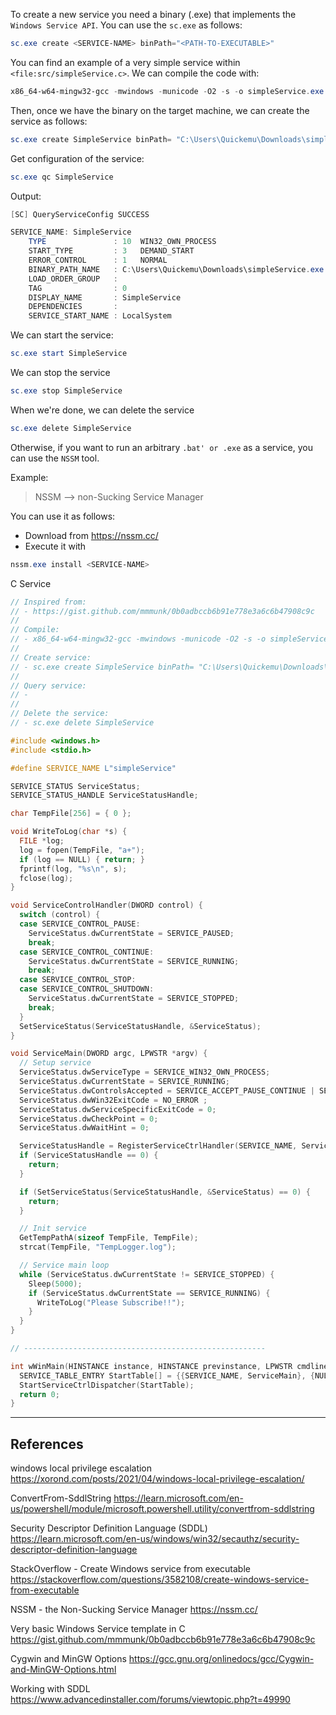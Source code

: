 To create a new service you need a binary (.exe) that implements the `Windows Service API`. You can use the `sc.exe` as follows:

```powershell
sc.exe create <SERVICE-NAME> binPath="<PATH-TO-EXECUTABLE>"
```

You can find an example of a very simple service within `<file:src/simpleService.c>`.
We can compile the code with:
```powershell
x86_64-w64-mingw32-gcc -mwindows -municode -O2 -s -o simpleService.exe simpleService.c
```

Then, once we have the binary on the target machine, we can create the service as follows:
```powershell
sc.exe create SimpleService binPath= "C:\Users\Quickemu\Downloads\simpleService.exe"
```

Get configuration of the service:
```powershell
sc.exe qc SimpleService
```

Output:
```powershell
[SC] QueryServiceConfig SUCCESS

SERVICE_NAME: SimpleService
	TYPE               : 10  WIN32_OWN_PROCESS
	START_TYPE         : 3   DEMAND_START
	ERROR_CONTROL      : 1   NORMAL
	BINARY_PATH_NAME   : C:\Users\Quickemu\Downloads\simpleService.exe
	LOAD_ORDER_GROUP   :
	TAG                : 0
	DISPLAY_NAME       : SimpleService
	DEPENDENCIES       :
	SERVICE_START_NAME : LocalSystem
```

We can start the service:
```powershell
sc.exe start SimpleService
```

We can stop the service
```powershell
sc.exe stop SimpleService
```

When we're done, we can delete the service
```powershell
sc.exe delete SimpleService
```

Otherwise, if you want to run an arbitrary `.bat' or .exe` as a service, you can use the `NSSM` tool.

Example:
> NSSM --> non-Sucking Service Manager

You can use it as follows:
- Download from https://nssm.cc/
- Execute it with

```powershell
nssm.exe install <SERVICE-NAME>
```

C Service
```c
// Inspired from:
// - https://gist.github.com/mmmunk/0b0adbccb6b91e778e3a6c6b47908c9c
//
// Compile:
// - x86_64-w64-mingw32-gcc -mwindows -municode -O2 -s -o simpleService.exe simpleService.c
//
// Create service:
// - sc.exe create SimpleService binPath= "C:\Users\Quickemu\Downloads\simpleService.exe"
//
// Query service:
// - 
//
// Delete the service:
// - sc.exe delete SimpleService

#include <windows.h>
#include <stdio.h>

#define SERVICE_NAME L"simpleService"

SERVICE_STATUS ServiceStatus;
SERVICE_STATUS_HANDLE ServiceStatusHandle;

char TempFile[256] = { 0 };

void WriteToLog(char *s) {
  FILE *log;
  log = fopen(TempFile, "a+");
  if (log == NULL) { return; }  
  fprintf(log, "%s\n", s);
  fclose(log);
}

void ServiceControlHandler(DWORD control) {
  switch (control) {
  case SERVICE_CONTROL_PAUSE:
    ServiceStatus.dwCurrentState = SERVICE_PAUSED;
    break;
  case SERVICE_CONTROL_CONTINUE:
    ServiceStatus.dwCurrentState = SERVICE_RUNNING;
    break;
  case SERVICE_CONTROL_STOP:
  case SERVICE_CONTROL_SHUTDOWN:
    ServiceStatus.dwCurrentState = SERVICE_STOPPED;
    break;
  }
  SetServiceStatus(ServiceStatusHandle, &ServiceStatus);
}

void ServiceMain(DWORD argc, LPWSTR *argv) {
  // Setup service
  ServiceStatus.dwServiceType = SERVICE_WIN32_OWN_PROCESS;
  ServiceStatus.dwCurrentState = SERVICE_RUNNING;
  ServiceStatus.dwControlsAccepted = SERVICE_ACCEPT_PAUSE_CONTINUE | SERVICE_ACCEPT_STOP | SERVICE_ACCEPT_SHUTDOWN;
  ServiceStatus.dwWin32ExitCode = NO_ERROR ;
  ServiceStatus.dwServiceSpecificExitCode = 0;
  ServiceStatus.dwCheckPoint = 0;
  ServiceStatus.dwWaitHint = 0;

  ServiceStatusHandle = RegisterServiceCtrlHandler(SERVICE_NAME, ServiceControlHandler);
  if (ServiceStatusHandle == 0) {
    return;
  }

  if (SetServiceStatus(ServiceStatusHandle, &ServiceStatus) == 0) {
    return;
  }

  // Init service
  GetTempPathA(sizeof TempFile, TempFile);
  strcat(TempFile, "TempLogger.log");

  // Service main loop
  while (ServiceStatus.dwCurrentState != SERVICE_STOPPED) {
    Sleep(5000);
    if (ServiceStatus.dwCurrentState == SERVICE_RUNNING) {
      WriteToLog("Please Subscribe!!");
    }
  }
}

// ------------------------------------------------------

int wWinMain(HINSTANCE instance, HINSTANCE previnstance, LPWSTR cmdline, int showcmd) {
  SERVICE_TABLE_ENTRY StartTable[] = {{SERVICE_NAME, ServiceMain}, {NULL, NULL}};
  StartServiceCtrlDispatcher(StartTable);
  return 0;
}
```

 ---
## References 

windows local privilege escalation https://xorond.com/posts/2021/04/windows-local-privilege-escalation/

ConvertFrom-SddlString https://learn.microsoft.com/en-us/powershell/module/microsoft.powershell.utility/convertfrom-sddlstring

Security Descriptor Definition Language (SDDL) https://learn.microsoft.com/en-us/windows/win32/secauthz/security-descriptor-definition-language

StackOverflow - Create Windows service from executable https://stackoverflow.com/questions/3582108/create-windows-service-from-executable

NSSM - the Non-Sucking Service Manager <https://nssm.cc/>

Very basic Windows Service template in C https://gist.github.com/mmmunk/0b0adbccb6b91e778e3a6c6b47908c9c

Cygwin and MinGW Options https://gcc.gnu.org/onlinedocs/gcc/Cygwin-and-MinGW-Options.html

Working with SDDL https://www.advancedinstaller.com/forums/viewtopic.php?t=49990